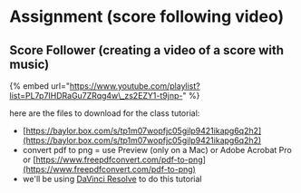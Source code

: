 # Assignment \(score following video\)

## Score Follower \(creating a video of a score with music\)

{% embed url="https://www.youtube.com/playlist?list=PL7p7IHDRaGu7ZRqg4w\_zs2EZY1-t9jnp-" %}

here are the files to download for the class tutorial:

* [https://baylor.box.com/s/tp1m07wopfjc05gilp9421ikapg6q2h2](https://baylor.box.com/s/tp1m07wopfjc05gilp9421ikapg6q2h2)
* convert pdf to png = use Preview \(only on a Mac\) or Adobe Acrobat Pro or  [https://www.freepdfconvert.com/pdf-to-png](https://www.freepdfconvert.com/pdf-to-png)
* we'll be using [DaVinci Resolve](https://www.blackmagicdesign.com/products/davinciresolve/) to do this tutorial


